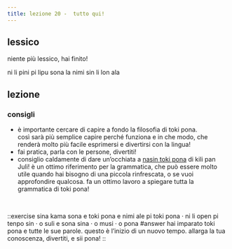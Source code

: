 ```yaml
---
title: lezione 20 -  tutto qui!
---
```

## lessico
niente più lessico, hai finito!

ni li pini pi lipu sona la nimi sin li lon ala

## lezione
### consigli
- è importante cercare di capire a fondo la filosofia di toki pona. \
così sarà più semplice capire perché funziona e in che modo, che renderà molto più facile esprimersi e divertirsi con la lingua!
- fai pratica, parla con le persone, divertiti!
- consiglio caldamente di dare un’occhiata a [nasin toki pona](https://github.com/kilipan/nasin-toki) di kili pan Juli! è un ottimo riferimento per la grammatica, che può essere molto utile quando hai bisogno di una piccola rinfrescata, o se vuoi approfondire qualcosa. fa un ottimo lavoro a spiegare tutta la grammatica di toki pona!

<br>

::exercise
sina kama sona e toki pona e nimi ale pi toki pona · ni li open pi tenpo sin · o suli e sona sina · o musi · o pona
#answer
hai imparato toki pona e tutte le sue parole. questo è l’inizio di un nuovo tempo. allarga la tua conoscenza, divertiti, e sii pona!
::